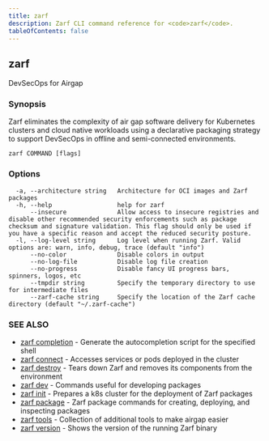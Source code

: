 ```yaml
---
title: zarf
description: Zarf CLI command reference for <code>zarf</code>.
tableOfContents: false
---
```


<!-- Page generated by Zarf; DO NOT EDIT -->

## zarf

DevSecOps for Airgap

### Synopsis

Zarf eliminates the complexity of air gap software delivery for Kubernetes clusters and cloud native workloads
using a declarative packaging strategy to support DevSecOps in offline and semi-connected environments.

```
zarf COMMAND [flags]
```

### Options

```
  -a, --architecture string   Architecture for OCI images and Zarf packages
  -h, --help                  help for zarf
      --insecure              Allow access to insecure registries and disable other recommended security enforcements such as package checksum and signature validation. This flag should only be used if you have a specific reason and accept the reduced security posture.
  -l, --log-level string      Log level when running Zarf. Valid options are: warn, info, debug, trace (default "info")
      --no-color              Disable colors in output
      --no-log-file           Disable log file creation
      --no-progress           Disable fancy UI progress bars, spinners, logos, etc
      --tmpdir string         Specify the temporary directory to use for intermediate files
      --zarf-cache string     Specify the location of the Zarf cache directory (default "~/.zarf-cache")
```

### SEE ALSO

* [zarf completion](/commands/zarf_completion/)	 - Generate the autocompletion script for the specified shell
* [zarf connect](/commands/zarf_connect/)	 - Accesses services or pods deployed in the cluster
* [zarf destroy](/commands/zarf_destroy/)	 - Tears down Zarf and removes its components from the environment
* [zarf dev](/commands/zarf_dev/)	 - Commands useful for developing packages
* [zarf init](/commands/zarf_init/)	 - Prepares a k8s cluster for the deployment of Zarf packages
* [zarf package](/commands/zarf_package/)	 - Zarf package commands for creating, deploying, and inspecting packages
* [zarf tools](/commands/zarf_tools/)	 - Collection of additional tools to make airgap easier
* [zarf version](/commands/zarf_version/)	 - Shows the version of the running Zarf binary

